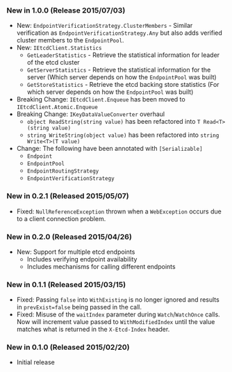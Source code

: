### New in 1.0.0 (Release 2015/07/03)
* New: `EndpointVerificationStrategy.ClusterMembers` - Similar verification as `EndpointVerificationStrategy.Any` but also adds verified cluster members to the `EndpointPool`.
* New: `IEtcdClient.Statistics`
	* `GetLeaderStatistics` - Retrieve the statistical information for leader of the etcd cluster
	* `GetServerStatistics` - Retrieve the statistical information for the server (Which server depends on how the `EndpointPool` was built)
	* `GetStoreStatistics` - Retrieve the etcd backing store statistics (For which server depends on how the `EndpointPool` was built)
* Breaking Change: `IEtcdClient.Enqueue` has been moved to `IEtcdClient.Atomic.Enqueue`
* Breaking Change: `IKeyDataValueConverter` overhaul
	* `object ReadString(string value)` has been refactored into `T Read<T>(string value)`
	* `string WriteString(object value)` has been refactored into `string Write<T>(T value)`
* Change: The following have been annotated with `[Serializable]`
	* `Endpoint`
	* `EndpointPool`
	* `EndpointRoutingStrategy`
	* `EndpointVerificationStrategy`

### New in 0.2.1 (Released 2015/05/07)
* Fixed: `NullReferenceException` thrown when a `WebException` occurs due to a client connection problem.

### New in 0.2.0 (Released 2015/04/26)
* New: Support for multiple etcd endpoints
	* Includes verifying endpoint availability
	* Includes mechanisms for calling different endpoints 

### New in 0.1.1 (Released 2015/03/15)
* Fixed: Passing `false` into `WithExisting` is no longer ignored and results in `prevExist=false` being passed in the call.
* Fixed: Misuse of the `waitIndex` parameter during `Watch`/`WatchOnce` calls. Now will increment value passed to `WithModifiedIndex` until the value matches what is returned in the `X-Etcd-Index` header.

### New in 0.1.0 (Released 2015/02/20)
* Initial release
